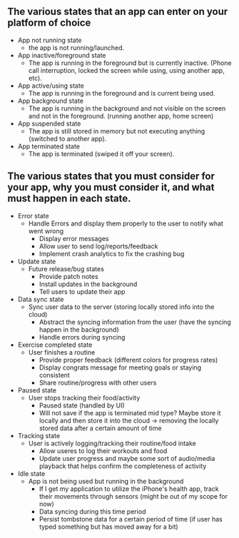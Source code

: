 ## The various states that an app can enter on your platform of choice
- App not running state
  - the app is not running/launched.
- App inactive/foreground state
  - The app is running in the foreground but is currently inactive. (Phone call interruption, locked the screen while using, using another app, etc).
- App active/using state
  - The app is running in the foreground and is current being used.
- App background state
  - The app is running in the background and not visible on the screen and not in the foreground. (running another app, home screen)
- App suspended state
  - The app is still stored in memory but not executing anything (switched to another app).
- App terminated state
  - The app is terminated (swiped it off your screen).

## The various states that you must consider for your app, why you must consider it, and what must happen in each state.

- Error state
  - Handle Errors and display them properly to the user to notify what went wrong
    - Display error messages
    - Allow user to send log/reports/feedback
    - Implement crash analytics to fix the crashing bug 
- Update state
  - Future release/bug states
    - Provide patch notes
    - Install updates in the background
    - Tell users to update their app
- Data sync state
  - Sync user data to the server (storing locally stored info into the cloud)
    - Abstract the syncing information from the user (have the syncing happen in the background)
    - Handle errors during syncing 
- Exercise completed state
  - User finishes a routine
    - Provide proper feedback (different colors for progress rates)
    - Display congrats message for meeting goals or staying consistent
    - Share routine/progress with other users
- Paused state
  - User stops tracking their food/activity
    - Paused state (handled by UI)
    - Will not save if the app is terminated mid type? Maybe store it locally and then store it into the cloud -> removing the locally stored data after a certain amount of time
- Tracking state
  - User is actively logging/tracking their routine/food intake
    - Allow useres to log their workouts and food
    - Update user progress and maybe some sort of audio/media playback that helps confirm the completeness of activity
- Idle state
  - App is not being used but running in the background
    - If I get my application to utilize the iPhone's health app, track their movements through sensors (might be out of my scope for now)
    - Data syncing during this time period
    - Persist tombstone data for a certain period of time (if user has typed something but has moved away for a bit)

    
